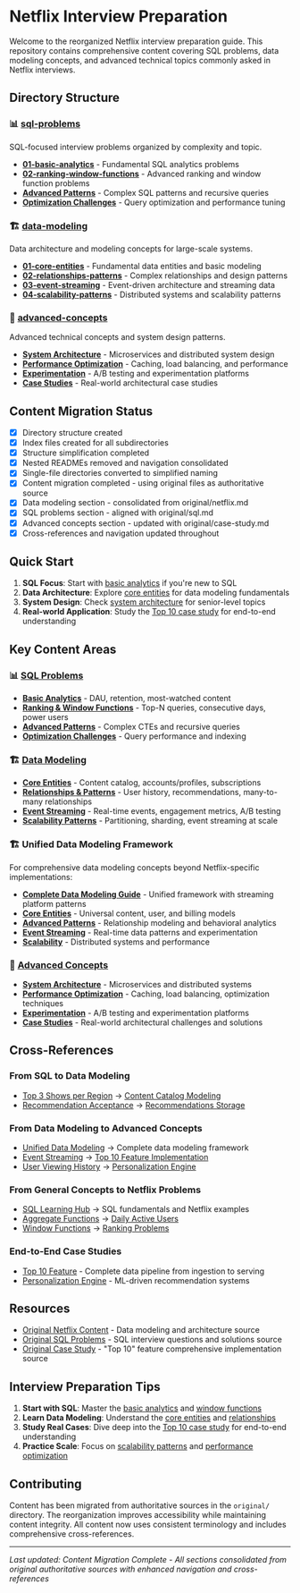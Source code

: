 # Netflix Interview Preparation

Welcome to the reorganized Netflix interview preparation guide. This repository contains comprehensive content covering SQL problems, data modeling concepts, and advanced technical topics commonly asked in Netflix interviews.

## Directory Structure

### 📊 [sql-problems](sql-problems/)
SQL-focused interview problems organized by complexity and topic.

- **[01-basic-analytics](sql-problems/01-basic-analytics/)** - Fundamental SQL analytics problems
- **[02-ranking-window-functions](sql-problems/02-ranking-window-functions/)** - Advanced ranking and window function problems
- **[Advanced Patterns](sql-problems/advanced-patterns.md)** - Complex SQL patterns and recursive queries
- **[Optimization Challenges](sql-problems/optimization-challenges.md)** - Query optimization and performance tuning

### 🏗️ [data-modeling](data-modeling/)
Data architecture and modeling concepts for large-scale systems.

- **[01-core-entities](data-modeling/01-core-entities/)** - Fundamental data entities and basic modeling
- **[02-relationships-patterns](data-modeling/02-relationships-patterns/)** - Complex relationships and design patterns
- **[03-event-streaming](data-modeling/03-event-streaming/)** - Event-driven architecture and streaming data
- **[04-scalability-patterns](data-modeling/04-scalability-patterns/)** - Distributed systems and scalability patterns

### 🚀 [advanced-concepts](advanced-concepts/)
Advanced technical concepts and system design patterns.

- **[System Architecture](advanced-concepts/system-architecture.md)** - Microservices and distributed system design
- **[Performance Optimization](advanced-concepts/performance-optimization.md)** - Caching, load balancing, and performance
- **[Experimentation](advanced-concepts/experimentation.md)** - A/B testing and experimentation platforms
- **[Case Studies](advanced-concepts/case-studies.md)** - Real-world architectural case studies

## Content Migration Status

- [x] Directory structure created
- [x] Index files created for all subdirectories
- [x] Structure simplification completed
- [x] Nested READMEs removed and navigation consolidated
- [x] Single-file directories converted to simplified naming
- [x] Content migration completed - using original files as authoritative source
- [x] Data modeling section - consolidated from original/netflix.md
- [x] SQL problems section - aligned with original/sql.md
- [x] Advanced concepts section - updated with original/case-study.md
- [x] Cross-references and navigation updated throughout

## Quick Start

1. **SQL Focus**: Start with [basic analytics](sql-problems/01-basic-analytics/) if you're new to SQL
2. **Data Architecture**: Explore [core entities](data-modeling/01-core-entities/) for data modeling fundamentals
3. **System Design**: Check [system architecture](advanced-concepts/system-architecture.md) for senior-level topics
4. **Real-world Application**: Study the [Top 10 case study](advanced-concepts/case-studies.md#top-10-feature-implementation) for end-to-end understanding

## Key Content Areas

### 📊 [SQL Problems](sql-problems/)
- **[Basic Analytics](sql-problems/01-basic-analytics/)** - DAU, retention, most-watched content
- **[Ranking & Window Functions](sql-problems/02-ranking-window-functions/)** - Top-N queries, consecutive days, power users
- **[Advanced Patterns](sql-problems/advanced-patterns.md)** - Complex CTEs and recursive queries
- **[Optimization Challenges](sql-problems/optimization-challenges.md)** - Query performance and indexing

### 🏗️ [Data Modeling](data-modeling/)
- **[Core Entities](data-modeling/01-core-entities/)** - Content catalog, accounts/profiles, subscriptions
- **[Relationships & Patterns](data-modeling/02-relationships-patterns/)** - User history, recommendations, many-to-many relationships
- **[Event Streaming](data-modeling/03-event-streaming/)** - Real-time events, engagement metrics, A/B testing
- **[Scalability Patterns](data-modeling/04-scalability-patterns/)** - Partitioning, sharding, event streaming at scale

### 🏗️ **Unified Data Modeling Framework**
For comprehensive data modeling concepts beyond Netflix-specific implementations:
- **[Complete Data Modeling Guide](../../concepts/data-modeling/)** - Unified framework with streaming platform patterns
- **[Core Entities](../../concepts/data-modeling/01-core-entities/)** - Universal content, user, and billing models
- **[Advanced Patterns](../../concepts/data-modeling/02-relationships-patterns/)** - Relationship modeling and behavioral analytics
- **[Event Streaming](../../concepts/data-modeling/03-event-streaming/)** - Real-time data patterns and experimentation
- **[Scalability](../../concepts/data-modeling/04-scalability-patterns/)** - Distributed systems and performance

### 🚀 [Advanced Concepts](advanced-concepts/)
- **[System Architecture](advanced-concepts/system-architecture.md)** - Microservices and distributed systems
- **[Performance Optimization](advanced-concepts/performance-optimization.md)** - Caching, load balancing, optimization techniques
- **[Experimentation](advanced-concepts/experimentation.md)** - A/B testing and experimentation platforms
- **[Case Studies](advanced-concepts/case-studies.md)** - Real-world architectural challenges and solutions

## Cross-References

### From SQL to Data Modeling
- [Top 3 Shows per Region](sql-problems/02-ranking-window-functions/top-3-shows-per-region.md) → [Content Catalog Modeling](../../concepts/data-modeling/01-core-entities/content-catalog-modeling.md)
- [Recommendation Acceptance](sql-problems/02-ranking-window-functions/) → [Recommendations Storage](../../concepts/data-modeling/02-relationships-patterns/recommendations-storage.md)

### From Data Modeling to Advanced Concepts
- [Unified Data Modeling](../../concepts/data-modeling/) → Complete data modeling framework
- [Event Streaming](../../concepts/data-modeling/03-event-streaming/) → [Top 10 Feature Implementation](advanced-concepts/case-studies.md#top-10-feature-implementation)
- [User Viewing History](../../concepts/data-modeling/02-relationships-patterns/user-viewing-history.md) → [Personalization Engine](advanced-concepts/case-studies.md#personalization-engine-at-scale)

### From General Concepts to Netflix Problems
- [SQL Learning Hub](../../concepts/sql/README.md) → SQL fundamentals and Netflix examples
- [Aggregate Functions](../../concepts/sql/aggregation/aggregate-functions.md) → [Daily Active Users](sql-problems/01-basic-analytics/daily-active-users.md)
- [Window Functions](../../concepts/sql/window-functions/) → [Ranking Problems](sql-problems/02-ranking-window-functions/)

### End-to-End Case Studies
- [Top 10 Feature](advanced-concepts/case-studies.md#top-10-feature-implementation) - Complete data pipeline from ingestion to serving
- [Personalization Engine](advanced-concepts/case-studies.md#personalization-engine-at-scale) - ML-driven recommendation systems

## Resources

- [Original Netflix Content](original/netflix.md) - Data modeling and architecture source
- [Original SQL Problems](original/sql.md) - SQL interview questions and solutions source
- [Original Case Study](original/case-study.md) - "Top 10" feature comprehensive implementation source

## Interview Preparation Tips

1. **Start with SQL**: Master the [basic analytics](sql-problems/01-basic-analytics/) and [window functions](sql-problems/02-ranking-window-functions/)
2. **Learn Data Modeling**: Understand the [core entities](data-modeling/01-core-entities/) and [relationships](data-modeling/02-relationships-patterns/)
3. **Study Real Cases**: Dive deep into the [Top 10 case study](advanced-concepts/case-studies.md) for end-to-end understanding
4. **Practice Scale**: Focus on [scalability patterns](data-modeling/04-scalability-patterns/) and [performance optimization](advanced-concepts/performance-optimization.md)

## Contributing

Content has been migrated from authoritative sources in the `original/` directory. The reorganization improves accessibility while maintaining content integrity. All content now uses consistent terminology and includes comprehensive cross-references.

---

*Last updated: Content Migration Complete - All sections consolidated from original authoritative sources with enhanced navigation and cross-references*